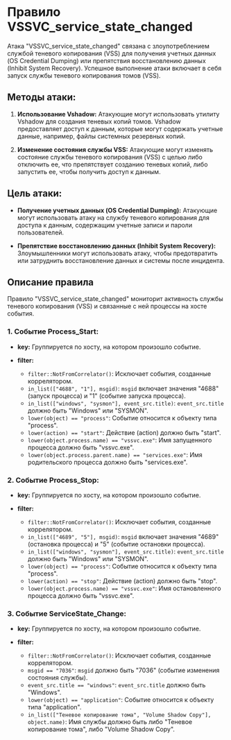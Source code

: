 # Правило  VSSVC_service_state_changed 

Атака "VSSVC_service_state_changed" связана с злоупотреблением службой теневого копирования (VSS) для получения учетных данных (OS Credential Dumping) или препятствия восстановлению данных (Inhibit System Recovery). Успешное выполнение атаки включает в себя запуск службы теневого копирования томов (VSS).

## Методы атаки:

1. **Использование Vshadow:** Атакующие могут использовать утилиту Vshadow для создания теневых копий томов. Vshadow предоставляет доступ к данным, которые могут содержать учетные данные, например, файлы системных резервных копий.

2. **Изменение состояния службы VSS:** Атакующие могут изменять состояние службы теневого копирования (VSS) с целью либо отключить ее, что препятствует созданию теневых копий, либо запустить ее, чтобы получить доступ к данным.

## Цель атаки:

- **Получение учетных данных (OS Credential Dumping):** Атакующие могут использовать атаку на службу теневого копирования для доступа к данным, содержащим учетные записи и пароли пользователей.

- **Препятствие восстановлению данных (Inhibit System Recovery):** Злоумышленники могут использовать атаку, чтобы предотвратить или затруднить восстановление данных и системы после инцидента.

## Описание правила

Правило "VSSVC_service_state_changed" мониторит активность службы теневого копирования (VSS) и связанные с ней процессы на хосте события.

### 1. Событие Process_Start:

- **key:** Группируется по хосту, на котором произошло событие.

- **filter:**
  - `filter::NotFromCorrelator()`: Исключает события, созданные коррелятором.
  - `in_list(["4688", "1"], msgid)`: `msgid` включает значения "4688" (запуск процесса) и "1" (событие запуска процесса).
  - `in_list(["windows", "sysmon"], event_src.title)`: `event_src.title` должно быть "Windows" или "SYSMON".
  - `lower(object) == "process"`: Событие относится к объекту типа "process".
  - `lower(action) == "start"`: Действие (action) должно быть "start".
  - `lower(object.process.name) == "vssvc.exe"`: Имя запущенного процесса должно быть "vssvc.exe".
  - `lower(object.process.parent.name) == "services.exe"`: Имя родительского процесса должно быть "services.exe".

### 2. Событие Process_Stop:

- **key:** Группируется по хосту, на котором произошло событие.

- **filter:**
  - `filter::NotFromCorrelator()`: Исключает события, созданные коррелятором.
  - `in_list(["4689", "5"], msgid)`: `msgid` включает значения "4689" (остановка процесса) и "5" (событие остановки процесса).
  - `in_list(["windows", "sysmon"], event_src.title)`: `event_src.title` должно быть "Windows" или "SYSMON".
  - `lower(object) == "process"`: Событие относится к объекту типа "process".
  - `lower(action) == "stop"`: Действие (action) должно быть "stop".
  - `lower(object.process.name) == "vssvc.exe"`: Имя остановленного процесса должно быть "vssvc.exe".

### 3. Событие ServiceState_Change:

- **key:** Группируется по хосту, на котором произошло событие.

- **filter:**
  - `filter::NotFromCorrelator()`: Исключает события, созданные коррелятором.
  - `msgid == "7036"`: `msgid` должно быть "7036" (событие изменения состояния службы).
  - `event_src.title == "windows"`: `event_src.title` должно быть "Windows".
  - `lower(object) == "application"`: Событие относится к объекту типа "application".
  - `in_list(["Теневое копирование тома", "Volume Shadow Copy"], object.name)`: Имя службы должно быть либо "Теневое копирование тома", либо "Volume Shadow Copy".
